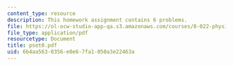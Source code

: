```yaml
---
content_type: resource
description: This homework assignment contains 6 problems.
file: https://ol-ocw-studio-app-qa.s3.amazonaws.com/courses/8-022-physics-ii-electricity-and-magnetism-fall-2004/6b4aa5630356e0e67fa1050a3e22463a_pset0.pdf
file_type: application/pdf
resourcetype: Document
title: pset0.pdf
uid: 6b4aa563-0356-e0e6-7fa1-050a3e22463a
---
```

